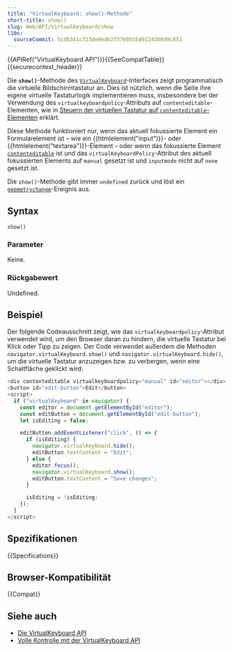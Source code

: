 ```yaml
---
title: "VirtualKeyboard: show()-Methode"
short-title: show()
slug: Web/API/VirtualKeyboard/show
l10n:
  sourceCommit: 5cdb341c723de0edb273769555d9124266d9c851
---
```


{{APIRef("VirtualKeyboard API")}}{{SeeCompatTable}}{{securecontext_header}}

Die **`show()`**-Methode des [`VirtualKeyboard`](/de/docs/Web/API/VirtualKeyboard)-Interfaces zeigt programmatisch die virtuelle Bildschirmtastatur an. Dies ist nützlich, wenn die Seite ihre eigene virtuelle Tastaturlogik implementieren muss, insbesondere bei der Verwendung des `virtualkeyboardpolicy`-Attributs auf `contenteditable`-Elementen, wie in [Steuern der virtuellen Tastatur auf `contenteditable`-Elementen](/de/docs/Web/API/VirtualKeyboard_API#control_the_virtual_keyboard_on_contenteditable_elements) erklärt.

Diese Methode funktioniert nur, wenn das aktuell fokussierte Element ein Formularelement ist – wie ein {{htmlelement("input")}}- oder {{htmlelement("textarea")}}-Element – oder wenn das fokussierte Element [`contenteditable`](/de/docs/Web/HTML/Global_attributes/contenteditable) ist und das `virtualKeyboardPolicy`-Attribut des aktuell fokussierten Elements auf `manual` gesetzt ist und `inputmode` nicht auf `none` gesetzt ist.

Die `show()`-Methode gibt immer `undefined` zurück und löst ein [`geometrychange`](/de/docs/Web/API/VirtualKeyboard/geometrychange_event)-Ereignis aus.

## Syntax

```js-nolint
show()
```

### Parameter

Keine.

### Rückgabewert

Undefined.

## Beispiel

Der folgende Codeausschnitt zeigt, wie das `virtualkeyboardpolicy`-Attribut verwendet wird, um den Browser daran zu hindern, die virtuelle Tastatur bei Klick oder Tipp zu zeigen. Der Code verwendet außerdem die Methoden `navigator.virtualKeyboard.show()` und `navigator.virtualKeyboard.hide()`, um die virtuelle Tastatur anzuzeigen bzw. zu verbergen, wenn eine Schaltfläche geklickt wird:

```js
<div contenteditable virtualkeyboardpolicy="manual" id="editor"></div>
<button id="edit-button">Edit</button>
<script>
  if ("virtualKeyboard" in navigator) {
    const editor = document.getElementById("editor");
    const editButton = document.getElementById("edit-button");
    let isEditing = false;

    editButton.addEventListener("click", () => {
      if (isEditing) {
        navigator.virtualKeyboard.hide();
        editButton.textContent = "Edit";
      } else {
        editor.focus();
        navigator.virtualKeyboard.show();
        editButton.textContent = "Save changes";
      }

      isEditing = !isEditing;
    });
  }
</script>
```

## Spezifikationen

{{Specifications}}

## Browser-Kompatibilität

{{Compat}}

## Siehe auch

- [Die VirtualKeyboard API](/de/docs/Web/API/VirtualKeyboard_API)
- [Volle Kontrolle mit der VirtualKeyboard API](https://developer.chrome.com/docs/web-platform/virtual-keyboard/)
